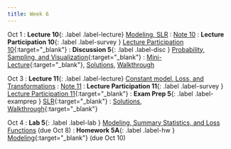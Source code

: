 ```yaml
---
title: Week 6
---
```


Oct 1
: **Lecture 10**{: .label .label-lecture} [Modeling, SLR](lecture/lec10)
    : [Note 10](https://ds100.org/course-notes/intro_to_modeling/intro_to_modeling.html)
: **Lecture Participation 10**{: .label .label-survey } [Lecture Participation 10](https://app.sli.do/event/8xLk95doKqQPkpU4bxTL8n/embed/polls/dfe55e01-012d-4de7-980f-b3995f2088c4){:target="_blank"}
: **Discussion 5**{: .label .label-disc } [Probability, Sampling, and Visualization](https://drive.google.com/file/d/1c-xl-BIEGyWwv3OwMmKSZ93rX1JTvKK-/view?usp=sharing){:target="_blank"}
    : [Mini-Lecture](https://youtu.be/-KLgs84P4AE){:target="_blank"}, [Solutions](https://drive.google.com/file/d/1HmMZ-2hA9WjIIB4UBx_p8vgjQ77vVire/view?usp=sharing), [Walkthrough](https://youtu.be/XuAMcCr5JSI)

Oct 3
: **Lecture 11**{: .label .label-lecture} [Constant model, Loss, and Transformations](lecture/lec11)
    : [Note 11](https://ds100.org/course-notes/constant_model_loss_transformations/loss_transformations.html)
: **Lecture Participation 11**{: .label .label-survey } [Lecture Participation 11](https://app.sli.do/event/2A2vDTB7XiFBa2cGvau4fH/embed/polls/78de1ace-4f47-4efc-88aa-3ba4147128f1){:target="_blank"}
: **Exam Prep 5**{: .label .label-examprep } [SLR](https://drive.google.com/file/d/1ZHFVU8p_pN0k22gwbm4ZB6gnvEKL-Pqg/view?usp=sharing){:target="_blank"}
    : [Solutions](https://drive.google.com/file/d/1stSQlEXO4TcsJREVPMRFCcA8hviVTQ7C/view?usp=sharing), [Walkthrough](https://youtu.be/awxZWI_9yTA){:target="_blank"}


Oct 4
: **Lab 5**{: .label .label-lab }  [Modeling, Summary Statistics, and Loss Functions](https://data100.datahub.berkeley.edu/hub/user-redirect/git-pull?repo=https%3A%2F%2Fgithub.com%2FDS-100%2Ffa24-student&urlpath=lab%2Ftree%2Ffa24-student%2Flab%2Flab05%2Flab05.ipynb&branch=main) (due Oct 8)
: **Homework 5A**{: .label .label-hw } [Modeling](https://drive.google.com/file/d/15HiqqwDwImzfIvNnotS4ITgUMQyGioUM/view){:target="_blank"} (due Oct 10)